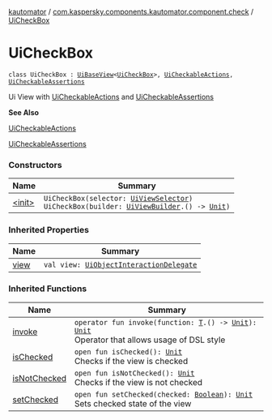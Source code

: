 [kautomator](../../index.md) / [com.kaspersky.components.kautomator.component.check](../index.md) / [UiCheckBox](./index.md)

# UiCheckBox

`class UiCheckBox : `[`UiBaseView`](../../com.kaspersky.components.kautomator.component.common.views/-ui-base-view/index.md)`<`[`UiCheckBox`](./index.md)`>, `[`UiCheckableActions`](../-ui-checkable-actions/index.md)`, `[`UiCheckableAssertions`](../-ui-checkable-assertions/index.md)

Ui View with [UiCheckableActions](../-ui-checkable-actions/index.md) and [UiCheckableAssertions](../-ui-checkable-assertions/index.md)

**See Also**

[UiCheckableActions](../-ui-checkable-actions/index.md)

[UiCheckableAssertions](../-ui-checkable-assertions/index.md)

### Constructors

| Name | Summary |
|---|---|
| [&lt;init&gt;](-init-.md) | `UiCheckBox(selector: `[`UiViewSelector`](../../com.kaspersky.components.kautomator.component.common.builders/-ui-view-selector/index.md)`)`<br>`UiCheckBox(builder: `[`UiViewBuilder`](../../com.kaspersky.components.kautomator.component.common.builders/-ui-view-builder/index.md)`.() -> `[`Unit`](https://kotlinlang.org/api/latest/jvm/stdlib/kotlin/-unit/index.html)`)` |

### Inherited Properties

| Name | Summary |
|---|---|
| [view](../../com.kaspersky.components.kautomator.component.common.views/-ui-base-view/view.md) | `val view: `[`UiObjectInteractionDelegate`](../../com.kaspersky.components.kautomator.intercept.delegate/-ui-object-interaction-delegate/index.md) |

### Inherited Functions

| Name | Summary |
|---|---|
| [invoke](../../com.kaspersky.components.kautomator.component.common.views/-ui-base-view/invoke.md) | `operator fun invoke(function: `[`T`](../../com.kaspersky.components.kautomator.component.common.views/-ui-base-view/index.md#T)`.() -> `[`Unit`](https://kotlinlang.org/api/latest/jvm/stdlib/kotlin/-unit/index.html)`): `[`Unit`](https://kotlinlang.org/api/latest/jvm/stdlib/kotlin/-unit/index.html)<br>Operator that allows usage of DSL style |
| [isChecked](../-ui-checkable-assertions/is-checked.md) | `open fun isChecked(): `[`Unit`](https://kotlinlang.org/api/latest/jvm/stdlib/kotlin/-unit/index.html)<br>Checks if the view is checked |
| [isNotChecked](../-ui-checkable-assertions/is-not-checked.md) | `open fun isNotChecked(): `[`Unit`](https://kotlinlang.org/api/latest/jvm/stdlib/kotlin/-unit/index.html)<br>Checks if the view is not checked |
| [setChecked](../-ui-checkable-actions/set-checked.md) | `open fun setChecked(checked: `[`Boolean`](https://kotlinlang.org/api/latest/jvm/stdlib/kotlin/-boolean/index.html)`): `[`Unit`](https://kotlinlang.org/api/latest/jvm/stdlib/kotlin/-unit/index.html)<br>Sets checked state of the view |
